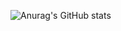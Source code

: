

![Anurag's GitHub stats](https://github-readme-stats.vercel.app/api?username=narminya&show_icons=true&theme=radical)
<!---
narminya/narminya is a ✨ special ✨ repository because its `README.md` (this file) appears on your GitHub profile.
You can click the Preview link to take a look at your changes.
--->
